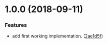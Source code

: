 <a name="1.0.0"></a>
# 1.0.0 (2018-09-11)


### Features

* add first working implementation. ([2ae1d5f](https://github.com/fpipita/esm-middleware/commit/2ae1d5f))



